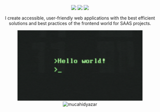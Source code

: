 <!-- center everything -->
<div align="center">

[![](https://img.shields.io/badge/linkedin-%230077B5.svg?&style=for-the-badge&logo=linkedin&logoColor=white)](https://www.linkedin.com/in/mucahidyazar)
[![](https://img.shields.io/badge/medium-%2312100E.svg?&style=for-the-badge&logo=medium&logoColor=white)](https://medium.com/@mucahidyazar)
[![](https://img.shields.io/badge/mucahid.dev-green?style=for-the-badge)](https://mucahid.dev)

I create accessible, user-friendly web applications with the best efficient
solutions and best practices of the frontend world for SAAS projects.

<div>
  <img src="https://github.com/mucahidyazar/mucahidyazar/blob/master/cover.gif?raw=true" alt="mucahidyazar" width="400" />
</div>

<div>
  <img src="https://komarev.com/ghpvc/?username=mucahidyazar" alt="mucahidyazar" />
</div>

</div>
